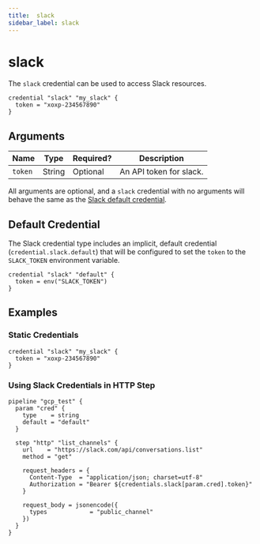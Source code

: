 ```yaml
---
title:  slack
sidebar_label: slack
---
```


# slack

The `slack` credential can be used to access Slack resources.

```hcl
credential "slack" "my_slack" {
  token = "xoxp-234567890"
}
```

## Arguments

| Name            | Type    | Required?| Description
|-----------------|---------|----------|-------------------
| `token`         |  String | Optional | An API token for slack.  


All arguments are optional, and a `slack` credential with no arguments will behave the same as the [Slack default credential](#default-credential).  

## Default Credential
The Slack credential type includes an implicit, default credential (`credential.slack.default`) that will be configured to set the `token` to the `SLACK_TOKEN` environment variable.

```hcl
credential "slack" "default" {
  token = env("SLACK_TOKEN")
}
```

## Examples

### Static Credentials
```hcl
credential "slack" "my_slack" {
  token = "xoxp-234567890"
}
```

### Using Slack Credentials in HTTP Step

```hcl
pipeline "gcp_test" {
  param "cred" {
    type    = string
    default = "default"
  }

  step "http" "list_channels" {
    url    = "https://slack.com/api/conversations.list"
    method = "get"

    request_headers = {
      Content-Type  = "application/json; charset=utf-8"
      Authorization = "Bearer ${credentials.slack[param.cred].token}"
    }

    request_body = jsonencode({
      types            = "public_channel"
    })
  }
}
```
